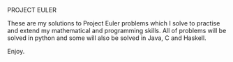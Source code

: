 PROJECT EULER   

These are my solutions to Project Euler problems which I solve to practise and extend my mathematical and programming skills. All of problems will be solved in python and some will also be solved in Java, C and Haskell. 

Enjoy.
